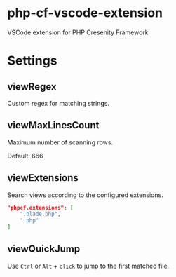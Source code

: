 # php-cf-vscode-extension
VSCode extension for PHP Cresenity Framework

# Settings

## viewRegex
Custom regex for matching strings.

## viewMaxLinesCount
Maximum number of scanning rows.

Default: 666


## viewExtensions

Search views according to the configured extensions.

```json
"phpcf.extensions": [
    ".blade.php",
    ".php"
]
```

## viewQuickJump

Use `Ctrl` or `Alt` + `click` to jump to the first matched file.
